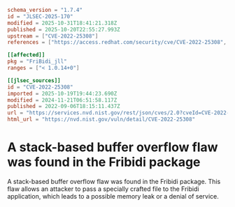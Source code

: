```toml
schema_version = "1.7.4"
id = "JLSEC-2025-170"
modified = 2025-10-31T18:41:21.318Z
published = 2025-10-20T22:55:27.993Z
upstream = ["CVE-2022-25308"]
references = ["https://access.redhat.com/security/cve/CVE-2022-25308", "https://bugzilla.redhat.com/show_bug.cgi?id=2047890", "https://github.com/fribidi/fribidi/issues/181", "https://github.com/fribidi/fribidi/pull/184", "https://access.redhat.com/security/cve/CVE-2022-25308", "https://bugzilla.redhat.com/show_bug.cgi?id=2047890", "https://github.com/fribidi/fribidi/issues/181", "https://github.com/fribidi/fribidi/pull/184"]

[[affected]]
pkg = "FriBidi_jll"
ranges = ["< 1.0.14+0"]

[[jlsec_sources]]
id = "CVE-2022-25308"
imported = 2025-10-19T19:44:23.690Z
modified = 2024-11-21T06:51:58.117Z
published = 2022-09-06T18:15:11.437Z
url = "https://services.nvd.nist.gov/rest/json/cves/2.0?cveId=CVE-2022-25308"
html_url = "https://nvd.nist.gov/vuln/detail/CVE-2022-25308"
```

# A stack-based buffer overflow flaw was found in the Fribidi package

A stack-based buffer overflow flaw was found in the Fribidi package. This flaw allows an attacker to pass a specially crafted file to the Fribidi application, which leads to a possible memory leak or a denial of service.

